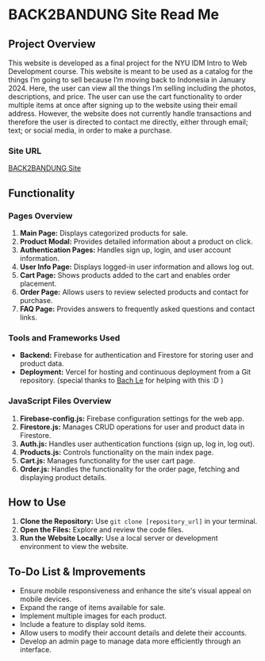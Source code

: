 # BACK2BANDUNG Site Read Me

## Project Overview

This website is developed as a final project for the NYU IDM Intro to Web Development course. This website is meant to be used as a catalog for the things I’m going to sell because I’m moving back to Indonesia in January 2024. Here, the user can view all the things I’m selling including the photos, descriptions, and price. The user can use the cart functionality to order multiple items at once after signing up to the website using their email address. However, the website does not currently handle transactions and therefore the user is directed to contact me directly, either through email; text; or social media, in order to make a purchase.

### Site URL

[BACK2BANDUNG Site](web-dev-final-project-49g3-barakakautsars-projects.vercel.app)

## Functionality

### Pages Overview

1. **Main Page:** Displays categorized products for sale.
2. **Product Modal:** Provides detailed information about a product on click.
3. **Authentication Pages:** Handles sign up, login, and user account information.
4. **User Info Page:** Displays logged-in user information and allows log out.
5. **Cart Page:** Shows products added to the cart and enables order placement.
6. **Order Page:** Allows users to review selected products and contact for purchase.
7. **FAQ Page:** Provides answers to frequently asked questions and contact links.

### Tools and Frameworks Used

- **Backend:** Firebase for authentication and Firestore for storing user and product data.
- **Deployment:** Vercel for hosting and continuous deployment from a Git repository. (special thanks to [Bach Le](https://github.com/bachdumpling) for helping with this :D )

### JavaScript Files Overview

1. **Firebase-config.js:** Firebase configuration settings for the web app.
2. **Firestore.js:** Manages CRUD operations for user and product data in Firestore.
3. **Auth.js:** Handles user authentication functions (sign up, log in, log out).
4. **Products.js:** Controls functionality on the main index page.
5. **Cart.js:** Manages functionality for the user cart page.
6. **Order.js:** Handles the functionality for the order page, fetching and displaying product details.

## How to Use

1. **Clone the Repository:** Use `git clone [repository_url]` in your terminal.
2. **Open the Files:** Explore and review the code files.
3. **Run the Website Locally:** Use a local server or development environment to view the website.

## To-Do List & Improvements

- Ensure mobile responsiveness and enhance the site's visual appeal on mobile devices.
- Expand the range of items available for sale.
- Implement multiple images for each product.
- Include a feature to display sold items.
- Allow users to modify their account details and delete their accounts.
- Develop an admin page to manage data more efficiently through an interface.
